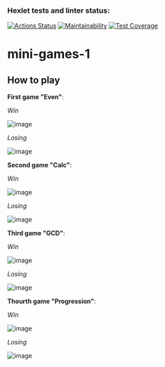 ### Hexlet tests and linter status:
[![Actions Status](https://github.com/Ganesha429/java-project-61/actions/workflows/hexlet-check.yml/badge.svg)](https://github.com/Ganesha429/java-project-61/actions)
[![Maintainability](https://api.codeclimate.com/v1/badges/96557657d7f8a9400afe/maintainability)](https://codeclimate.com/github/Ganesha429/java-project-61/maintainability)
[![Test Coverage](https://api.codeclimate.com/v1/badges/96557657d7f8a9400afe/test_coverage)](https://codeclimate.com/github/Ganesha429/java-project-61/test_coverage)

# mini-games-1

## How to play

**First game "Even"**:

*Win*

![image](https://github.com/user-attachments/assets/1b938f64-a8b9-494f-b922-46a9bd6fa0ee)


*Losing*

![image](https://github.com/user-attachments/assets/32bc8a70-1380-41da-9307-02306c897c61)



**Second game "Calc"**:

*Win*

![image](https://github.com/user-attachments/assets/9f4eb29d-cd0c-4a26-828c-b95f5e305090)



*Losing*

![image](https://github.com/user-attachments/assets/37c8a157-f667-4399-9f83-9d04774798b4)


**Third game "GCD"**:

*Win*

![image](https://github.com/user-attachments/assets/f00ff12f-6b91-4185-aed7-95f2d6a12c9d)


*Losing*

![image](https://github.com/user-attachments/assets/c55b4d38-8f1e-4bd7-a01f-8f96511159eb)


**Thourth game "Progression"**:

*Win*

![image](https://github.com/user-attachments/assets/74b5fe4f-3b01-4410-b2e0-39e41bdc3c2b)

*Losing*

![image](https://github.com/user-attachments/assets/b0e56b68-407c-410d-be92-f84dc7bf5a2c)

